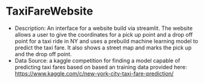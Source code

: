 # TaxiFareWebsite

- Description:
An interface for a website build via streamlit. The website allows a user to give the coordinates for a pick up point and a
drop off point for a taxi ride in NY and uses a prebuild machine learning model to predict the taxi fare. It also shows a 
street map and marks the pick up and the drop off point. 
- Data Source:
a kaggle competition for finding a model capable of predicting taxi fares based on based an training data provided here:
https://www.kaggle.com/c/new-york-city-taxi-fare-prediction/

